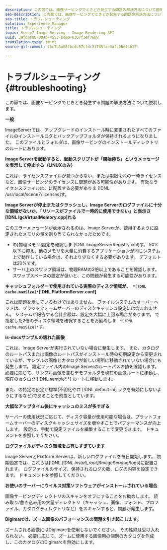 ```yaml
---
description: この節では、画像サービングでときどき発生する問題の解決方法について説明します。
seo-description: この節では、画像サービングでときどき発生する問題の解決方法について説明します。
seo-title: トラブルシューティング
solution: Experience Manager
title: トラブルシューティング
topic: Scene7 Image Serving - Image Rendering API
uuid: 39fdaf86-004b-4553-bde0-0367f3ef76b8
translation-type: tm+mt
source-git-commit: 7bc7b3a86fbcdc57cfdc31745fae3afc06e44b15

---
```



# トラブルシューティング{#troubleshooting}

この節では、画像サービングでときどき発生する問題の解決方法について説明します。

**一般**

ImageServerでは、アップグレードのインストール時に変更されたすべてのファイルのインストールログとバックアップフォルダが保持されるようになりました。 このファイルとフォルダは、画像サービングのインストールディレクトリのルートにあります。

**Image Serverを起動すると、起動スクリプトが「開始待ち」というメッセージを表示して停止する（LINUXのみ）**

これは、ライセンスファイルが見つからない、または期限切れの一時ライセンスなど、画像サービングのライセンスに問題がある可能性があります。 有効なライセンスファイルは、に配置する必要がありま [!DNL /usr/local/scene7/licenses]す。

**Image Serverが停止またはクラッシュし、Image Serverのログファイルに十分な領域がないか、「リソースがファイルで一時的に使用できない」と表示さ[!DNL IgcVirtualMemory.cpp]れる**

このエラーメッセージが表示されるのは、Image Serverが、使用するように設定されたメモリの量を割り当てられなかったためです。

* の[物理メモリ]設定を確認しま [!DNL ImageServerRegistry.xml]す。 50%以下に抑え、他のメモリを大量に消費するアプリケーションが同じシステム上で動作している場合は、それより少なくする必要があります。 デフォルトは20%です。
* サーバ上のスワップ領域は、物理RAMの2倍以上であることを確認します。 スワップスペースの設定が低いと、この問題が発生する可能性があります。

**キャッシュフォルダーで使用されている実際のディスク領域が、` *[!DNL cache.maxSize]*`[!DNL PlatformServer.conf]**

これは問題を示しているわけではありません。 ファイルシステムのオーバーヘッドは、プラットフォームサーバーのディスクキャッシュ設定には含まれません。 システムが報告する合計金額は、設定を大幅に上回る場合があります。 で指定した2倍のディスク領域を確保することをお勧めしま ` *[!DNL cache.maxSize]*`す。

**is-docsサンプルの壊れた画像**

これは、Image Serverが実行されていない場合に発生します。 また、カタログのルートパスまたは画像のルートパスがインストール時の初期設定から変更されているが、サンプルの画像とカタログが新しい場所に移動されていない場合にも発生します。 設定ファイル内のImage Serverのルートパスの値を確認します。 必要に応じて、サンプル画像を含むデモフォルダを現在の画像ルートに移動し、現在のカタログ [!DNL sample*.*] ルートに移動します。

また、の特定の設定が標準(不明化やロ [!DNL default.ini] ックを有効にしないようにするなど)であることを前提としています。

**大幅なアップタイム後にキャッシュのミスが多すぎる**

サーバーの使用状況に応じて、ディスク容量が使用可能な場合は、プラットフォームサーバーのディスクキャッシュサイズを増やすことでパフォーマンスが向上します。 設定は、手動で設定ファイルを編集することで変更できます。 ドキュメントを参照してください。

**ログファイルがディスク領域を占有しすぎています**

Image ServerとPlatform Serverは、新しいログファイルを毎日開始します。 初期設定では、これらは[!DNL *[!DNL install_root]*/ImageServing/logs]に配置されます。 ログファイルのサイズ、保持されるログの数、ログの内容を設定できます。 ドキュメントを参照してください。

**お使いのサーバーにウイルス対策ソフトウェアがインストールされている場合**

画像サービングディレクトリのスキャンをオフにすることをお勧めします。 読み取り/書き込み用の大量ディレクトリ（キャッシュ、画像、フォント、プロファイル、カタログディレクトリなど）をスキャンすると、問題が発生します。

**Digimarcは、ズーム画像のパフォーマンスの問題を引き起こします。**

ズームされる画像にはDigimarcを使用しないでください。 その性能は受け入れられない。 必要に応じて、ズームに使用する画像用の個別のカタログを作成し、このカタログのDigimarcを無効にします。
